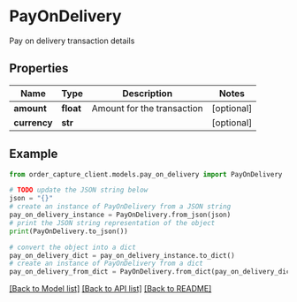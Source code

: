 # PayOnDelivery

Pay on delivery transaction details

## Properties

Name | Type | Description | Notes
------------ | ------------- | ------------- | -------------
**amount** | **float** | Amount for the transaction | [optional] 
**currency** | **str** |  | [optional] 

## Example

```python
from order_capture_client.models.pay_on_delivery import PayOnDelivery

# TODO update the JSON string below
json = "{}"
# create an instance of PayOnDelivery from a JSON string
pay_on_delivery_instance = PayOnDelivery.from_json(json)
# print the JSON string representation of the object
print(PayOnDelivery.to_json())

# convert the object into a dict
pay_on_delivery_dict = pay_on_delivery_instance.to_dict()
# create an instance of PayOnDelivery from a dict
pay_on_delivery_from_dict = PayOnDelivery.from_dict(pay_on_delivery_dict)
```
[[Back to Model list]](../README.md#documentation-for-models) [[Back to API list]](../README.md#documentation-for-api-endpoints) [[Back to README]](../README.md)


